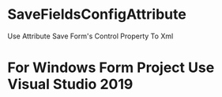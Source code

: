 # SaveFieldsConfigAttribute
Use Attribute Save Form's  Control Property To Xml

# For Windows Form Project  Use Visual Studio 2019
